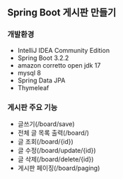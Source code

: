 ## Spring Boot 게시판 만들기
### 개발환경
- IntelliJ IDEA Community Edition
- Spring Boot 3.2.2
- amazon corretto open jdk 17
- mysql 8
- Spring Data JPA
- Thymeleaf

### 게시판 주요 기능
- 글쓰기(/board/save)
- 전체 글 목록 출력(/board/)
- 글 조회(/board/{id})
- 글 수정(/board/update/{id})
- 글 삭제(/board/delete/{id})
- 게시판 페이징(/board/paging)